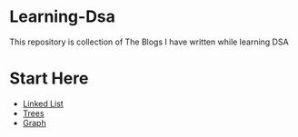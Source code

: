 # Learning-Dsa
This repository is collection of The Blogs I have written while learning DSA

# Start Here
- [Linked List](https://anmolsinha.hashnode.dev/linked-list)
- [Trees](https://anmolsinha.hashnode.dev/trees-in-dsa)
- [Graph](https://anmolsinha.hashnode.dev/graph-in-dsa)
